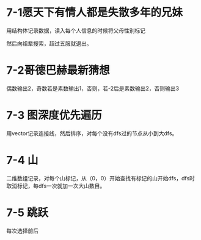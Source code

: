 # 7-1**愿天下有情人都是失散多年的兄妹**

用结构体记录数据，读入每个人信息的时候将父母性别标记

然后向祖辈搜索，超过五服就退出。

# 7-2**哥德巴赫最新猜想**

偶数输出2，奇数若是素数输出1，否则，若-2后是素数输出2，否则输出3

# **7-3 图深度优先遍历**

用vector记录连接线，然后排序，对每个没有dfs过的节点从小到大dfs。

# **7-4 山**

二维数组记录，对每个山标记，从（0，0）开始查找有标记的山开始dfs，dfs时取消标记，每dfs一次就加一次大山数目。

# **7-5 跳跃**

每次选择前后